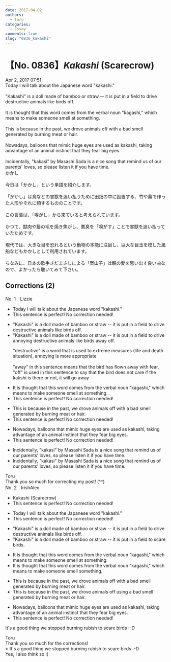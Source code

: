 ```yaml
---
date: 2017-04-02
authors:
  - toru
categories:
  - Essay
comments: true
slug: "0836_kakashi"
---
```


# 【No. 0836】<strong><em>Kakashi</strong></em> (Scarecrow)
<div class="date">Apr 2, 2017 07:51</div>
<div id="post"><div id="body_show_ori">
Today I will talk about the Japanese word "kakashi."<br/><br/>"Kakashi" is a doll made of bamboo or straw -- it is put in a field to drive destructive animals like birds off. <br/><br/>It is thought that this word comes from the verbal noun "kagashi," which means to make someone smell at something.<br/><br/>This is because in the past, we drove animals off with a bad smell generated by burning meat or hair.<br/><br/>Nowadays, balloons that mimic huge eyes are used as kakashi, taking advantage of an animal instinct that they fear big eyes.<br/><br/>Incidentally, "kakasi" by Masashi Sada is a nice song that remind us of our parents' loves, so please listen it if you have time.
</div></div>

<!-- more -->

<div id="post_ja"><div id="body_show_mo">
かかし<br/><br/>今日は「かかし」という単語を紹介します。<br/><br/>「かかし」は鳥などの害獣を追い払うために田畑の中に設置する、竹や藁で作った人形やそれに類するもののことです。<br/><br/>この言葉は、「嗅がし」から来ていると考えられています。<br/><br/>かつて、獣肉や髪の毛を焼き焦がし、悪臭を「嗅がす」ことで害獣を追い払っていたためです。<br/><br/>現代では、大きな目を恐れるという動物の本能に注目し、巨大な目玉を模した風船などもかかしとして利用されています。<br/><br/>ちなみに、日本の歌手さだまさしによる「案山子」は親の愛を思い出す良い曲なので、よかったら聴いてみて下さい。
</div></div>

## Corrections (2)
<div id="block"><div class="first_name"> No. 1　<span class="just_name">Lizzie</span></div><div id="block2">
<ul class="correction_field">
<li class="incorrect">Today I will talk about the Japanese word "kakashi."</li>
<li class="corrected perfect">This sentence is perfect! No correction needed!</li>
</ul>
<ul class="correction_field">
<li class="incorrect">"Kakashi" is a doll made of bamboo or straw -- it is put in a field to drive destructive animals like birds off.</li>
<li class="corrected correct">
"Kakashi" is a doll made of bamboo or straw -- it is put in a field to drive <span class="f_red">annoying</span> <span class="sline">destructive</span> animals like birds <span class="f_red">away</span> <span class="sline">off</span>.
<p class="correction_comment">"destructive" is a word that is used to extreme measures (life and death situation), annoying is more appropriate<br/><br/>"away" in this sentence means that the bird has flown away with fear, "off" is used in this sentence to say that the bird does not care if the kakshi is there or not, it will go away</p>
</li>
</ul>
<ul class="correction_field">
<li class="incorrect">It is thought that this word comes from the verbal noun "kagashi," which means to make someone smell at something.</li>
<li class="corrected perfect">This sentence is perfect! No correction needed!</li>
</ul>
<ul class="correction_field">
<li class="incorrect">This is because in the past, we drove animals off with a bad smell generated by burning meat or hair.</li>
<li class="corrected perfect">This sentence is perfect! No correction needed!</li>
</ul>
<ul class="correction_field">
<li class="incorrect">Nowadays, balloons that mimic huge eyes are used as kakashi, taking advantage of an animal instinct that they fear big eyes.</li>
<li class="corrected perfect">This sentence is perfect! No correction needed!</li>
</ul>
<ul class="correction_field">
<li class="incorrect">Incidentally, "kakasi" by Masashi Sada is a nice song that remind us of our parents' loves, so please listen it if you have time.</li>
<li class="corrected correct">
Incidentally, "kakasi" by Masashi Sada is a nice song that remind us of our parents' love<span class="sline">s</span>, so please listen it if you have time.
</li>
</ul>
</div><div class="name"><span class="just_name">Toru</span><br>
Thank you so much for correcting my post! (^^)
</div>
</div>
<div id="block"><div class="first_name"> No. 2　<span class="just_name">IrishAlex</span></div><div id="block2">
<ul class="correction_field">
<li class="incorrect">Kakashi (Scarecrow)</li>
<li class="corrected perfect">This sentence is perfect! No correction needed!</li>
</ul>
<ul class="correction_field">
<li class="incorrect">Today I will talk about the Japanese word "kakashi."</li>
<li class="corrected perfect">This sentence is perfect! No correction needed!</li>
</ul>
<ul class="correction_field">
<li class="incorrect">"Kakashi" is a doll made of bamboo or straw -- it is put in a field to drive destructive animals like birds off.</li>
<li class="corrected correct">
"Kakashi" is a doll made of bamboo or straw -- it is put in a field to <span class="f_blue">scare birds</span>.
</li>
</ul>
<ul class="correction_field">
<li class="incorrect">It is thought that this word comes from the verbal noun "kagashi," which means to make someone smell at something.</li>
<li class="corrected correct">
It is thought that this word comes from the verbal noun "kagashi," which means to make someone smell something.
</li>
</ul>
<ul class="correction_field">
<li class="incorrect">This is because in the past, we drove animals off with a bad smell generated by burning meat or hair.</li>
<li class="corrected correct">
This is because in the past, we drove animals off <span class="f_blue">using </span>a bad smell generated by burning meat or hair.
</li>
</ul>
<ul class="correction_field">
<li class="incorrect">Nowadays, balloons that mimic huge eyes are used as kakashi, taking advantage of an animal instinct that they fear big eyes.</li>
<li class="corrected perfect">This sentence is perfect! No correction needed!</li>
</ul>
<p class="comment_small">
 It's a good thing we stopped burning rubish to scare birds :-D
</p>

</div><div class="name"><span class="just_name">Toru</span><br>
Thank you so much for the corrections!<br/>&gt; It's a good thing we stopped burning rubish to scare birds :-D<br/>Yes, I also think so :)
</div>
</div>
